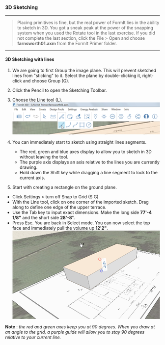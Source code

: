 ### 3D Sketching
---
>Placing primitives is fine, but the real power of FormIt lies in the
ability to sketch in 3D. You got a sneak peak at the power of the
snapping system when you used the Rotate tool in the last exercise.
If you did not complete the last section, click the File &gt; Open and
choose **farnsworth01.axm** from the FormIt Primer folder.

---

#### 3D Sketching with lines

1. We are going to first Group the image plane. This will prevent sketched lines from "sticking" to it. Select the plane by double-clicking it, right-click and choose Group (G).

2. Click the Pencil to open the Sketching Toolbar.

3. Choose the Line tool (L). ![](./images/b73dbf13-d655-42fa-ae12-164e8bda28ad.png)

4. You can immediately start to sketch using straight lines segments.
	- The red, green and blue axes display to allow you to sketch in 3D without leaving the tool.
	- The purple axis displays an axis relative to the lines you are currently drawing.
	- Hold down the Shift key while dragging a line segment to lock to the current axis.

5. Start with creating a rectangle on the ground plane.
 - Click Settings &gt; turn off Snap to Grid (S G)
 - With the Line tool, click on one corner of the imported sketch. Drag along to define one edge of the upper terrace.
 - Use the Tab key to input exact dimensions. Make the long side **77'-4 1/8"** and the short side **28'-8**".
 - Press Esc. You are back in Select mode. You can now select the top face and immediately pull the volume up **12'2"**.
![](./images/bba6b093-7e05-4a92-b792-1601dbf26ecc.png)

**Note** : *the red and green axes keep you at 90 degrees. When you draw
at an angle to the grid, a purple guide will allow you to stay 90
degrees relative to your current line.*
